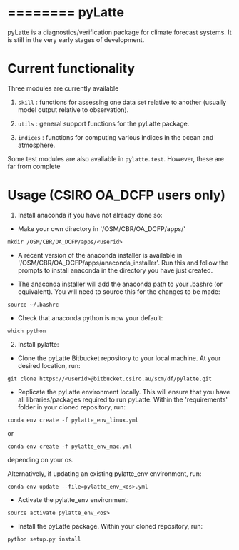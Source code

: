 ========
pyLatte
========

pyLatte is a diagnostics/verification package for climate forecast systems. It is still in the very early stages of development.

Current functionality
======================

Three modules are currently available

1. ``skill`` : functions for assessing one data set relative to another (usually model output relative to observation).

2. ``utils`` : general support functions for the pyLatte package. 

3. ``indices`` : functions for computing various indices in the ocean and atmosphere.

Some test modules are also avaliable in ``pylatte.test``. However, these are far from complete 

Usage (CSIRO OA\_DCFP users only)
==================================

1. Install anaconda if you have not already done so:

* Make your own directory in '/OSM/CBR/OA\_DCFP/apps/'

``mkdir /OSM/CBR/OA_DCFP/apps/<userid>``

* A recent version of the anaconda installer is available in '/OSM/CBR/OA\_DCFP/apps/anaconda\_installer'. Run this and follow the prompts to install anaconda in the directory you have just created.

* The anaconda installer will add the anaconda path to your .bashrc (or equivalent). You will need to source this for the changes to be made:

``source ~/.bashrc``

* Check that anaconda python is now your default:

``which python``

2. Install pylatte:

* Clone the pyLatte Bitbucket repository to your local machine. At your desired location, run:

``git clone https://<userid>@bitbucket.csiro.au/scm/df/pylatte.git``

* Replicate the pyLatte environment locally. This will ensure that you have all libraries/packages required to run pyLatte. Within the 'requirements' folder in your cloned repository, run:  
  
``conda env create -f pylatte_env_linux.yml``  
  
or  
  
``conda env create -f pylatte_env_mac.yml``  
  
depending on your os.  
  
Alternatively, if updating an existing pylatte\_env environment, run:  

``conda env update --file=pylatte_env_<os>.yml``

* Activate the pylatte\_env environment:

``source activate pylatte_env_<os>``

* Install the pyLatte package. Within your cloned repository, run:

``python setup.py install``

